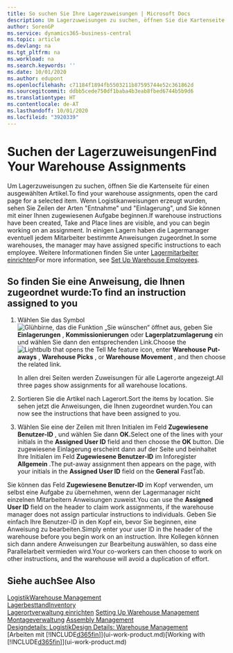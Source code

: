 ```yaml
---
title: So suchen Sie Ihre Lagerzuweisungen | Microsoft Docs
description: Um Lagerzuweisungen zu suchen, öffnen Sie die Kartenseite für einen ausgewählten Artikel. Wenn Logistikanweisungen erzeugt wurden, sehen Sie Zeilen der Arten "Entnahme" und "Einlagerung", und Sie können mit einer Ihnen zugewiesenen Aufgabe beginnen. In einigen Lagern haben die Lagermanager eventuell jedem Mitarbeiter bestimmte Anweisungen zugeordnet.
author: SorenGP
ms.service: dynamics365-business-central
ms.topic: article
ms.devlang: na
ms.tgt_pltfrm: na
ms.workload: na
ms.search.keywords: ''
ms.date: 10/01/2020
ms.author: edupont
ms.openlocfilehash: c71184f1894fb5503211b87595744e52c361862d
ms.sourcegitcommit: ddbb5cede750df1baba4b3eab8fbed6744b5b9d6
ms.translationtype: HT
ms.contentlocale: de-AT
ms.lasthandoff: 10/01/2020
ms.locfileid: "3920339"
---
```

# <a name="find-your-warehouse-assignments"></a><span data-ttu-id="caa91-105">Suchen der Lagerzuweisungen</span><span class="sxs-lookup"><span data-stu-id="caa91-105">Find Your Warehouse Assignments</span></span>
<span data-ttu-id="caa91-106">Um Lagerzuweisungen zu suchen, öffnen Sie die Kartenseite für einen ausgewählten Artikel.</span><span class="sxs-lookup"><span data-stu-id="caa91-106">To find your warehouse assignments, open the card page for a selected item.</span></span> <span data-ttu-id="caa91-107">Wenn Logistikanweisungen erzeugt wurden, sehen Sie Zeilen der Arten "Entnahme" und "Einlagerung", und Sie können mit einer Ihnen zugewiesenen Aufgabe beginnen.</span><span class="sxs-lookup"><span data-stu-id="caa91-107">If warehouse instructions have been created, Take and Place lines are visible, and you can begin working on an assignment.</span></span> <span data-ttu-id="caa91-108">In einigen Lagern haben die Lagermanager eventuell jedem Mitarbeiter bestimmte Anweisungen zugeordnet.</span><span class="sxs-lookup"><span data-stu-id="caa91-108">In some warehouses, the manager may have assigned specific instructions to each employee.</span></span> <span data-ttu-id="caa91-109">Weitere Informationen finden Sie unter [Lagermitarbeiter einrichten](warehouse-how-to-set-up-warehouse-employees.md)</span><span class="sxs-lookup"><span data-stu-id="caa91-109">For more information, see [Set Up Warehouse Employees](warehouse-how-to-set-up-warehouse-employees.md).</span></span>

## <a name="to-find-an-instruction-assigned-to-you"></a><span data-ttu-id="caa91-110">So finden Sie eine Anweisung, die Ihnen zugeordnet wurde:</span><span class="sxs-lookup"><span data-stu-id="caa91-110">To find an instruction assigned to you</span></span>  
1.  <span data-ttu-id="caa91-111">Wählen Sie das Symbol ![Glühbirne, das die Funktion „Sie wünschen“ öffnet](media/ui-search/search_small.png "Tell Me-Funktion") aus, geben Sie **Einlagerungen** , **Kommissionierungen** oder **Lagerplatzumlagerung** ein und wählen Sie dann den entsprechenden Link.</span><span class="sxs-lookup"><span data-stu-id="caa91-111">Choose the ![Lightbulb that opens the Tell Me feature](media/ui-search/search_small.png "Tell me what you want to do") icon, enter **Warehouse Put-aways** , **Warehouse Picks** , or **Warehouse Movement** , and then choose the related link.</span></span>

    <span data-ttu-id="caa91-112">In allen drei Seiten werden Zuweisungen für alle Lagerorte angezeigt.</span><span class="sxs-lookup"><span data-stu-id="caa91-112">All three pages show assignments for all warehouse locations.</span></span>  

2. <span data-ttu-id="caa91-113">Sortieren Sie die Artikel nach Lagerort.</span><span class="sxs-lookup"><span data-stu-id="caa91-113">Sort the items by location.</span></span> <span data-ttu-id="caa91-114">Sie sehen jetzt die Anweisungen, die Ihnen zugeordnet wurden.</span><span class="sxs-lookup"><span data-stu-id="caa91-114">You can now see the instructions that have been assigned to you.</span></span>  
3. <span data-ttu-id="caa91-115">Wählen Sie eine der Zeilen mit Ihren Initialen im Feld **Zugewiesene Benutzer-ID** , und wählen Sie dann **OK.**</span><span class="sxs-lookup"><span data-stu-id="caa91-115">Select one of the lines with your initials in the **Assigned User ID** field and then choose the **OK** button.</span></span> <span data-ttu-id="caa91-116">Die zugewiesene Einlagerung erscheint dann auf der Seite und beinhaltet Ihre Initialen im Feld **Zugewiesene Benutzer-ID** im Inforegister **Allgemein** .</span><span class="sxs-lookup"><span data-stu-id="caa91-116">The put-away assignment then appears on the page, with your initials in the **Assigned User ID** field on the **General** FastTab.</span></span>  

<span data-ttu-id="caa91-117">Sie können das Feld **Zugewiesene Benutzer-ID** im Kopf verwenden, um selbst eine Aufgabe zu übernehmen, wenn der Lagermanager nicht einzelnen Mitarbeitern Anweisungen zuweist.</span><span class="sxs-lookup"><span data-stu-id="caa91-117">You can use the **Assigned User ID** field on the header to claim work assignments, if the warehouse manager does not assign particular instructions to individuals.</span></span> <span data-ttu-id="caa91-118">Geben Sie einfach Ihre Benutzer-ID in den Kopf ein, bevor Sie beginnen, eine Anweisung zu bearbeiten.</span><span class="sxs-lookup"><span data-stu-id="caa91-118">Simply enter your user ID in the header of the warehouse before you begin work on an instruction.</span></span> <span data-ttu-id="caa91-119">Ihre Kollegen können sich dann andere Anweisungen zur Bearbeitung auswählen, so dass eine Parallelarbeit vermieden wird.</span><span class="sxs-lookup"><span data-stu-id="caa91-119">Your co-workers can then choose to work on other instructions, and the warehouse will avoid a duplication of effort.</span></span>  

## <a name="see-also"></a><span data-ttu-id="caa91-120">Siehe auch</span><span class="sxs-lookup"><span data-stu-id="caa91-120">See Also</span></span>  
[<span data-ttu-id="caa91-121">Logistik</span><span class="sxs-lookup"><span data-stu-id="caa91-121">Warehouse Management</span></span>](warehouse-manage-warehouse.md)  
[<span data-ttu-id="caa91-122">Lagerbesttand</span><span class="sxs-lookup"><span data-stu-id="caa91-122">Inventory</span></span>](inventory-manage-inventory.md)  
<span data-ttu-id="caa91-123">[Lagerortverwaltung einrichten](warehouse-setup-warehouse.md)   </span><span class="sxs-lookup"><span data-stu-id="caa91-123">[Setting Up Warehouse Management](warehouse-setup-warehouse.md)   </span></span>  
<span data-ttu-id="caa91-124">[Montageverwaltung](assembly-assemble-items.md)  </span><span class="sxs-lookup"><span data-stu-id="caa91-124">[Assembly Management](assembly-assemble-items.md)  </span></span>  
[<span data-ttu-id="caa91-125">Designdetails: Logistik</span><span class="sxs-lookup"><span data-stu-id="caa91-125">Design Details: Warehouse Management</span></span>](design-details-warehouse-management.md)  
<span data-ttu-id="caa91-126">[Arbeiten mit [!INCLUDE[d365fin](includes/d365fin_md.md)]](ui-work-product.md)</span><span class="sxs-lookup"><span data-stu-id="caa91-126">[Working with [!INCLUDE[d365fin](includes/d365fin_md.md)]](ui-work-product.md)</span></span> 
